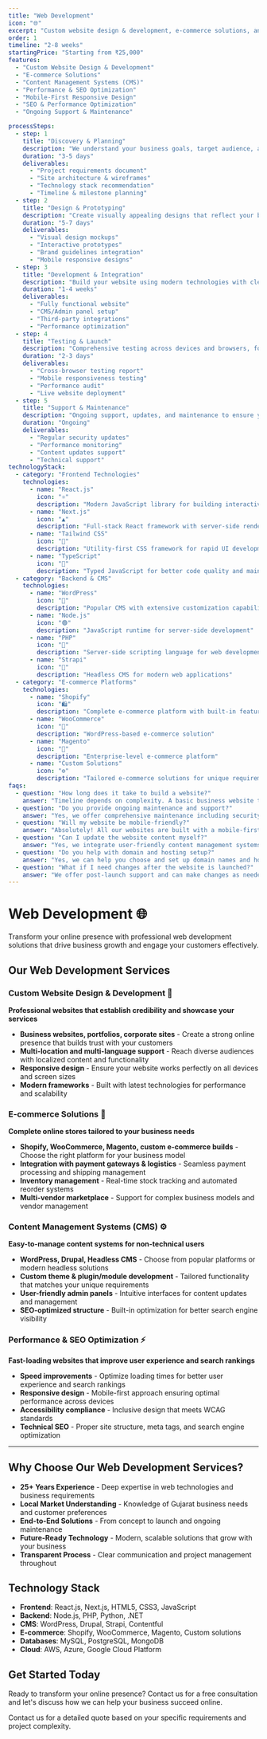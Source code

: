 ```yaml
---
title: "Web Development"
icon: "🌐"
excerpt: "Custom website design & development, e-commerce solutions, and CMS implementation for modern businesses."
order: 1
timeline: "2-8 weeks"
startingPrice: "Starting from ₹25,000"
features:
  - "Custom Website Design & Development"
  - "E-commerce Solutions"
  - "Content Management Systems (CMS)"
  - "Performance & SEO Optimization"
  - "Mobile-First Responsive Design"
  - "SEO & Performance Optimization"
  - "Ongoing Support & Maintenance"

processSteps:
  - step: 1
    title: "Discovery & Planning"
    description: "We understand your business goals, target audience, and technical requirements to create a comprehensive project roadmap."
    duration: "3-5 days"
    deliverables:
      - "Project requirements document"
      - "Site architecture & wireframes"
      - "Technology stack recommendation"
      - "Timeline & milestone planning"
  - step: 2
    title: "Design & Prototyping"
    description: "Create visually appealing designs that reflect your brand identity and provide excellent user experience."
    duration: "5-7 days"
    deliverables:
      - "Visual design mockups"
      - "Interactive prototypes"
      - "Brand guidelines integration"
      - "Mobile responsive designs"
  - step: 3
    title: "Development & Integration"
    description: "Build your website using modern technologies with clean, maintainable code and seamless integrations."
    duration: "1-4 weeks"
    deliverables:
      - "Fully functional website"
      - "CMS/Admin panel setup"
      - "Third-party integrations"
      - "Performance optimization"
  - step: 4
    title: "Testing & Launch"
    description: "Comprehensive testing across devices and browsers, followed by deployment and go-live support."
    duration: "2-3 days"
    deliverables:
      - "Cross-browser testing report"
      - "Mobile responsiveness testing"
      - "Performance audit"
      - "Live website deployment"
  - step: 5
    title: "Support & Maintenance"
    description: "Ongoing support, updates, and maintenance to ensure your website stays secure and performs optimally."
    duration: "Ongoing"
    deliverables:
      - "Regular security updates"
      - "Performance monitoring"
      - "Content updates support"
      - "Technical support"
technologyStack:
  - category: "Frontend Technologies"
    technologies:
      - name: "React.js"
        icon: "⚛️"
        description: "Modern JavaScript library for building interactive user interfaces"
      - name: "Next.js"
        icon: "▲"
        description: "Full-stack React framework with server-side rendering"
      - name: "Tailwind CSS"
        icon: "🎨"
        description: "Utility-first CSS framework for rapid UI development"
      - name: "TypeScript"
        icon: "📘"
        description: "Typed JavaScript for better code quality and maintainability"
  - category: "Backend & CMS"
    technologies:
      - name: "WordPress"
        icon: "📝"
        description: "Popular CMS with extensive customization capabilities"
      - name: "Node.js"
        icon: "🟢"
        description: "JavaScript runtime for server-side development"
      - name: "PHP"
        icon: "🐘"
        description: "Server-side scripting language for web development"
      - name: "Strapi"
        icon: "🚀"
        description: "Headless CMS for modern web applications"
  - category: "E-commerce Platforms"
    technologies:
      - name: "Shopify"
        icon: "🛍️"
        description: "Complete e-commerce platform with built-in features"
      - name: "WooCommerce"
        icon: "🛒"
        description: "WordPress-based e-commerce solution"
      - name: "Magento"
        icon: "🏪"
        description: "Enterprise-level e-commerce platform"
      - name: "Custom Solutions"
        icon: "⚙️"
        description: "Tailored e-commerce solutions for unique requirements"
faqs:
  - question: "How long does it take to build a website?"
    answer: "Timeline depends on complexity. A basic business website takes 2-3 weeks, while complex e-commerce sites may take 6-8 weeks. We provide detailed timelines during the planning phase."
  - question: "Do you provide ongoing maintenance and support?"
    answer: "Yes, we offer comprehensive maintenance including security updates, performance monitoring, content updates, and technical support."
  - question: "Will my website be mobile-friendly?"
    answer: "Absolutely! All our websites are built with a mobile-first approach, ensuring they look and function perfectly on all devices including smartphones, tablets, and desktops."
  - question: "Can I update the website content myself?"
    answer: "Yes, we integrate user-friendly content management systems (CMS) like WordPress that allow you to easily update text, images, and other content without technical knowledge."
  - question: "Do you help with domain and hosting setup?"
    answer: "Yes, we can help you choose and set up domain names and hosting services. We work with reliable hosting providers and can manage the technical setup for you."
  - question: "What if I need changes after the website is launched?"
    answer: "We offer post-launch support and can make changes as needed. We provide ongoing support for all website updates and modifications."
---
```


# Web Development 🌐

Transform your online presence with professional web development solutions that drive business growth and engage your customers effectively.

## Our Web Development Services

### Custom Website Design & Development 🎨

**Professional websites that establish credibility and showcase your services**

- **Business websites, portfolios, corporate sites** - Create a strong online presence that builds trust with your customers
- **Multi-location and multi-language support** - Reach diverse audiences with localized content and functionality  
- **Responsive design** - Ensure your website works perfectly on all devices and screen sizes
- **Modern frameworks** - Built with latest technologies for performance and scalability

### E-commerce Solutions 🛒

**Complete online stores tailored to your business needs**

- **Shopify, WooCommerce, Magento, custom e-commerce builds** - Choose the right platform for your business model
- **Integration with payment gateways & logistics** - Seamless payment processing and shipping management
- **Inventory management** - Real-time stock tracking and automated reorder systems
- **Multi-vendor marketplace** - Support for complex business models and vendor management

### Content Management Systems (CMS) ⚙️

**Easy-to-manage content systems for non-technical users**

- **WordPress, Drupal, Headless CMS** - Choose from popular platforms or modern headless solutions
- **Custom theme & plugin/module development** - Tailored functionality that matches your unique requirements
- **User-friendly admin panels** - Intuitive interfaces for content updates and management
- **SEO-optimized structure** - Built-in optimization for better search engine visibility

### Performance & SEO Optimization ⚡

**Fast-loading websites that improve user experience and search rankings**

- **Speed improvements** - Optimize loading times for better user experience and search rankings
- **Responsive design** - Mobile-first approach ensuring optimal performance across devices
- **Accessibility compliance** - Inclusive design that meets WCAG standards
- **Technical SEO** - Proper site structure, meta tags, and search engine optimization

---

## Why Choose Our Web Development Services?

- **25+ Years Experience** - Deep expertise in web technologies and business requirements
- **Local Market Understanding** - Knowledge of Gujarat business needs and customer preferences
- **End-to-End Solutions** - From concept to launch and ongoing maintenance
- **Future-Ready Technology** - Modern, scalable solutions that grow with your business
- **Transparent Process** - Clear communication and project management throughout

## Technology Stack

- **Frontend**: React.js, Next.js, HTML5, CSS3, JavaScript
- **Backend**: Node.js, PHP, Python, .NET
- **CMS**: WordPress, Drupal, Strapi, Contentful
- **E-commerce**: Shopify, WooCommerce, Magento, Custom solutions
- **Databases**: MySQL, PostgreSQL, MongoDB
- **Cloud**: AWS, Azure, Google Cloud Platform

## Get Started Today

Ready to transform your online presence? Contact us for a free consultation and let's discuss how we can help your business succeed online.

Contact us for a detailed quote based on your specific requirements and project complexity.